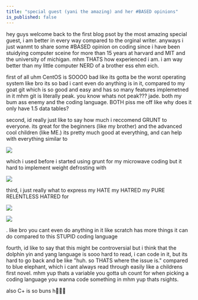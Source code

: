```yaml
---
title: "special guest (yani the amazing) and her #BASED opinions"
is_published: false
---
```

hey guys welcome back to the first blog psot by the most amazing special guest, i am better in every way compared to the orginal writer. anyways i just wanmt to share some #BASED opinion on coding since i have been stuidying computer sceine for more than 15 years at harvard and MIT and the university of michigan. mhm THATS how experienced i am. i am way better than my little computer NERD of a brother ess ehm eich.

first of all uhm CentOS is SOOOO bad like its gotta be the worst operating system like bro its so bad i cant even do anything is in it, compared to my goat git which is so good and easy and has so many features implemetned in it mhm git is literally peak. you know whats not peak??? jade. both my bum ass enemy and the coding language. BOTH piss me off like why does it only have 1.5 data tables?

second, id really just like to say how much i reccomend GRUNT to everyone. its great for the beginners (like my brother) and the advanced cool children (like ME.) its pretty much good at everything, and can help with everything similar to

![](/_media/brackets.jpg)

which i used before i started using grunt for my microwave coding but it hard to implement weight defrosting with

![](/_media/brackets.jpg)

third, i just really what to express my HATE my HATRED my PURE RELENTLESS HATRED for

![](/_media/brackets.jpg)

![](/_media/yellow_binder.jpg)

. like bro you cant even do anything in it like scratch has more things it can do compared to this STUPID coding language

fourth, id like to say that this might be controversial but i think that the dolphin yin and yang language is sooo hard to read, i can code in it, but its hard to go back and be like "huh. so THATS where the issue is." compared to blue elephant, which i cant always read through easily like a childrens first novel. mhm yup thats a variable you gotta uh count for when picking a coding language you wanna code something in mhm yup thats rsights.

also C+ is so buns h🫲🤣🤣